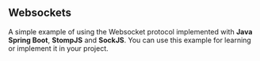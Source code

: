 ## Websockets

A simple example of using the Websocket protocol implemented with **Java Spring Boot**, **StompJS** and **SockJS**.
You can use this example for learning or implement it in your project.